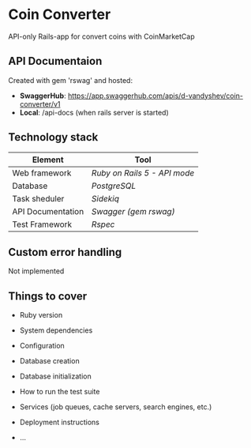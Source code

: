 # Coin Converter

API-only Rails-app for convert coins with CoinMarketCap

## API Documentaion

Created with gem 'rswag' and hosted:

* **SwaggerHub**: https://app.swaggerhub.com/apis/d-vandyshev/coin-converter/v1
* **Local**: /api-docs (when rails server is started)

## Technology stack

| Element           | Tool                         |
| ----------------- | ---------------------------- |
| Web framework     | _Ruby on Rails 5 - API mode_ |
| Database          | _PostgreSQL_                 |
| Task sheduler     | _Sidekiq_                    |
| API Documentation | _Swagger (gem rswag)_        |
| Test Framework    | _Rspec_                      |

## Custom error handling

Not implemented

## Things to cover

* Ruby version

* System dependencies

* Configuration

* Database creation

* Database initialization

* How to run the test suite

* Services (job queues, cache servers, search engines, etc.)

* Deployment instructions

* ...
